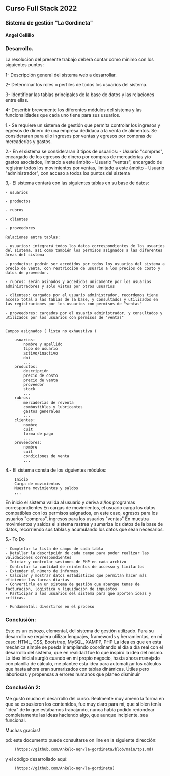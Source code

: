 ## Curso Full Stack 2022
### Sistema de gestión "La Gordineta"
#### Angel Cellillo

### Desarrollo.

La resolución del presente trabajo deberá contar como mínimo con los siguientes puntos:

1- Descripción general del sistema web a desarrollar.

2- Determinar los roles o perfiles de todos los usuarios del sistema.

3- Identificar las tablas principales de la base de datos y las relaciones entre ellas.

4- Describir brevemente los diferentes módulos del sistema y las funcionalidades que cada uno tiene para sus usuarios.


1.- Se requiere un sistema de gestión que permita controlar los ingresos y egresos de dinero de una empresa dedidaca a la venta de alimentos. Se consideraran para ello ingresos por ventas y egresos por compras de mercaderías y gastos.

2.- En el sistema se consideraran 3 tipos de usuarios:
	- Usuario "compras", encargado de los egresos de dinero por compras de mercaderías y/o gastos asociados, limitado a este ámbito
	- Usuario "ventas", encargado de registrar todos los movimientos por ventas, limitado a este ámbito
	- Usuario "administrador", con acceso a todos los puntos del sistema

3,- El sistema contará con las siguientes tablas en su base de datos:
	
	- usuarios
	
	- productos
	
	- rubros 
	
	- clientes
	
	- proveedores

	Relaciones entre tablas:

	- usuarios: integrará todos los datos correspondientes de los usuarios del sistema, así como también los permisos asignados a las diferentes áreas del sistema
	
	- productos: podrán ser accedidos por todos los usuarios del sistema a precio de venta, con restricción de usuario a los precios de costo y datos de proveedor.
	
	- rubros: serán asinados y accedidos unicamente por los usuarios administradores y solo vistos por otros usuarios
	
	- clientes: cargados por el usuario administrador, recordemos tiene acceso total a las tablas de la base, y consultados y utilizados en las registraciones por los usuarios con permisos de "ventas"
	
	- proveedores: cargados por el usuario administrador, y consultados y utilizados por los usuarios con permisos de "ventas"


	Campos asignados ( lista no exhaustiva ) 

		usuarios:
			nombre y apellido
			tipo de usuario
			activo/inactivo
			dni
			...
		productos:
			descripción
			precio de costo
			precio de venta
			proveedor
			stock
			...		
		rubros:
			mercaderías de reventa
			combustibles y lubricantes
			gastos generales
			...
		clientes:
			nombre
			cuit
			forma de pago
			...
		proveedores:
			nombre
			cuit
			condiciones de venta
			...
		
4.- El sistema consta de los siguientes módulos:
		
		Inicio
		Carga de movimientos
		Muestra movimientos y saldos
		...

En inicio el sistema valida al usuario y deriva al/los programas correspondientes
En cargas de movimientos, el usuario carga los datos compatibles con los permisos asignados, en este caso, egresos para los usuarios "compras", ingresos para los usuarios "ventas"
En muestra movimientos y saldos el sistema rastrea y sumariza los datos de la base de datos, recorriendo sus tablas y acumulando los datos que sean necesarios.

5.- To Do

	- Completar la lista de campo de cada tabla
	- Detallar la descripción de cada campo para poder realizar las validaciones correspondientes
	- Iniciar y controlar sesiones de PHP en cada archivo
	- Controlar la cantidad de reintentos de accesso y limitarlos
	- Extender el número de informes
	- Calcular y mostrar datos estadísticos que permitan hacer más eficiente las tareas diarias
	- Convertirlo en un sistema de gestión que abarque temas de facturación, logística y liquidación de impuestos
	- Participar a los usuarios del sistema para que aporten ideas y críticas.

	- Fundamental: divertirse en el proceso



### Conclusión:

Este es un esbozo, elemental, del sistema de gestión utilizado. Para su desarrollo se requiera utilizar lenguajes, framewords y herramientas, en mi caso: HTML, CSS, Bootstrap, MySQL, XAMPP, PHP
La idea es que en esta mecánica simple se pueda ir ampliando coordinando el día a día real con el desarrollo del sistema, que en realidad fue lo que inspiró la idea del mismo. La idea inicial surgió cuando en mi propio negocio, hasta ahora manejado con planilla de cálculo, me plantee esta idea para automatizar los cálculos que hasta ahora eran sumarizados con tablas dinámicas. Útiles pero laboriosas y propensas a errores humanos que planeo disminuir


### Conclusión 2:

Me gustó mucho el desarrollo del curso. Realmente muy ameno la forma en que se expusieron los contenidos, fue muy claro para mí, que si bien tenía "idea" de lo que estábamos trabajando, nunca había podido redondear completamente las ideas haciendo algo, que aunque incipiente, sea funcional.

Muchas gracias!

pd: este documento puede consultarse on line en la siguiente dirección:

		(https://github.com/Ankelo-nqn/la-gordineta/blob/main/tp1.md)

y el código desarrollado aquí:
		
		(https://github.com/Ankelo-nqn/la-gordineta)
